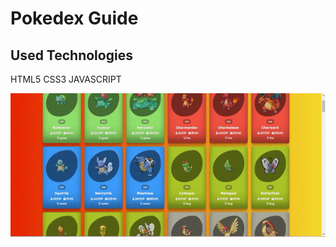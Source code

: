 <h1>Pokedex Guide</h1>
<h2>Used Technologies</h2>
<p>HTML5 CSS3 JAVASCRIPT</p>
<img src="/image/ekran.gif">